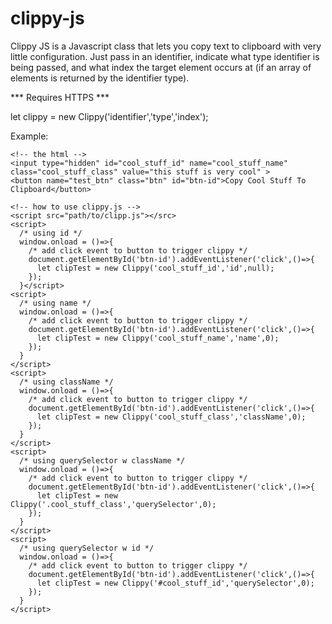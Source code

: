 # clippy-js

Clippy JS is a Javascript class that lets you copy text to clipboard with very 
little configuration. Just pass in an identifier, indicate what type identifier is 
being passed, and what index the target element occurs at (if an array of 
elements is returned by the identifier type).

*** Requires HTTPS ***

let clippy = new Clippy('identifier','type','index');

Example:
```
<!-- the html -->
<input type="hidden" id="cool_stuff_id" name="cool_stuff_name" class="cool_stuff_class" value="this stuff is very cool" >
<button name="test_btn" class="btn" id="btn-id">Copy Cool Stuff To Clipboard</button>

<!-- how to use clippy.js -->
<script src="path/to/clipp.js"></src>
<script>
  /* using id */
  window.onload = ()=>{
    /* add click event to button to trigger clippy */
    document.getElementById('btn-id').addEventListener('click',()=>{
      let clipTest = new Clippy('cool_stuff_id','id',null);
    });
  }</script>
<script>
  /* using name */
  window.onload = ()=>{
    /* add click event to button to trigger clippy */
    document.getElementById('btn-id').addEventListener('click',()=>{
      let clipTest = new Clippy('cool_stuff_name','name',0);
    });
  }
</script>
<script>
  /* using className */
  window.onload = ()=>{
    /* add click event to button to trigger clippy */
    document.getElementById('btn-id').addEventListener('click',()=>{
      let clipTest = new Clippy('cool_stuff_class','className',0);
    });
  }
</script>
<script>
  /* using querySelector w className */
  window.onload = ()=>{
    /* add click event to button to trigger clippy */
    document.getElementById('btn-id').addEventListener('click',()=>{
      let clipTest = new Clippy('.cool_stuff_class','querySelector',0);
    });
  }
</script>
<script>
  /* using querySelector w id */
  window.onload = ()=>{
    /* add click event to button to trigger clippy */
    document.getElementById('btn-id').addEventListener('click',()=>{
      let clipTest = new Clippy('#cool_stuff_id','querySelector',0);
    });
  }
</script>
```

